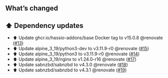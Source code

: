 ## What’s changed

## ⬆️ Dependency updates

- ⬆️ Update ghcr.io/hassio-addons/base Docker tag to v15.0.8 @renovate ([#13](https://github.com/hassio-addons/addon-sabnzbd/pull/13))
- ⬆️ Update alpine_3_19/python3-dev to v3.11.9-r0 @renovate ([#15](https://github.com/hassio-addons/addon-sabnzbd/pull/15))
- ⬆️ Update alpine_3_19/python3 to v3.11.9-r0 @renovate ([#14](https://github.com/hassio-addons/addon-sabnzbd/pull/14))
- ⬆️ Update alpine_3_19/nginx to v1.24.0-r16 @renovate ([#17](https://github.com/hassio-addons/addon-sabnzbd/pull/17))
- ⬆️ Update sabnzbd/sabnzbd to v4.3.0 @renovate ([#18](https://github.com/hassio-addons/addon-sabnzbd/pull/18))
- ⬆️ Update sabnzbd/sabnzbd to v4.3.1 @renovate ([#19](https://github.com/hassio-addons/addon-sabnzbd/pull/19))
